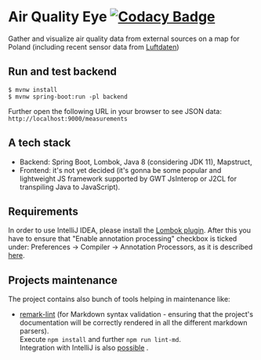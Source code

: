 # Air Quality Eye [![Codacy Badge](https://api.codacy.com/project/badge/Grade/4444dc7f4e664f8b9ae6e0f3dcab539c)](https://www.codacy.com/manual/baldram/AirQ-Eye?utm_source=github.com&amp;utm_medium=referral&amp;utm_content=baldram/AirQ-Eye&amp;utm_campaign=Badge_Grade)
Gather and visualize air quality data from external sources on a map 
for Poland (including recent sensor data from [Luftdaten](https://luftdaten.info/en/home-en/))

## Run and test backend 

```console
$ mvnw install
$ mvnw spring-boot:run -pl backend
```

Further open the following URL in your browser to see JSON 
data: `http://localhost:9000/measurements`

## A tech stack

*   Backend: Spring Boot, Lombok, Java 8 (considering JDK 11), Mapstruct,
*   Frontend: it's not yet decided (it's gonna be some popular 
and lightweight JS framework supported by GWT JsInterop or J2CL 
for transpiling Java to JavaScript). 

## Requirements

In order to use IntelliJ IDEA, please install the 
[Lombok plugin](https://github.com/mplushnikov/lombok-intellij-plugin).
After this you have to ensure that "Enable annotation processing" 
checkbox is ticked under:
Preferences → Compiler → Annotation Processors, as it is described 
[here](https://stackoverflow.com/questions/14866765/building-with-lomboks-slf4j-and-intellij-cannot-find-symbol-log).

## Projects maintenance

The project contains also bunch of tools helping in maintenance like:

*   [remark-lint](https://github.com/remarkjs/remark-lint#using-remark-to-fix-your-markdown) 
(for Markdown syntax validation - ensuring that the project's documentation 
will be correctly rendered in all the different markdown parsers).<br />
Execute `npm install` and further `npm run lint-md`. <br />
Integration with IntelliJ is also [possible](https://www.jetbrains.com/help/idea/eslint.html) .
